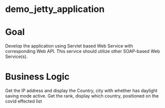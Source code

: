 # demo_jetty_application

# Goal
Develop the application using  Servlet based Web Service with corresponding Web API. This service should utilize other SOAP-based Web  Service(s).

# Business Logic
Get the IP address and display the Country, city  with whether has daylight saving mode active.
Get the rank, display which country, positioned on the   covid effected list

# 
